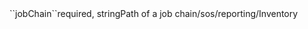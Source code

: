 <tr><td>``jobChain``</td><td>required, string</td><td>Path of a job chain</td><td>/sos/reporting/Inventory	</td><td></td></tr>
